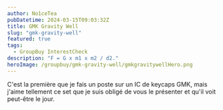 ```yaml
---
author: No1ceTea
pubDatetime: 2024-03-15T09:03:32Z
title: GMK Gravity Well
slug: "gmk-gravity-well"
featured: true
tags:
  - GroupBuy InterestCheck
description: "F = G x m1 x m2 / d2."
heroImage: /groupbuy/gmk-gravity-well/gmkgravitywellHero.png
---
```


C'est la première que je fais un poste sur un IC de keycaps GMK, mais j'aime tellement ce set que je suis obligé de vous le présenter et qu'il voit peut-être le jour.
